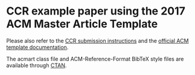 # CCR example paper using the 2017 ACM Master Article Template

Please also refer to the [CCR submission instructions](https://ccronline.sigcomm.org/instructions-for-submission/) and the [official ACM template documentation](https://www.acm.org/publications/proceedings-template).

The acmart class file and ACM-Reference-Format BibTeX style files are available through [CTAN](https://ctan.org/pkg/acmart). 
